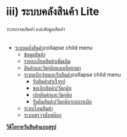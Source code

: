 # iii)	ระบบคลังสินค้า Lite

###### ระบบงานสินค้า และข้อมูลสินค้า

  * [ระบบคลังสินค้า](http://www.smlaccount.com/manual/?page_id=220)collapse child menu
    * [ข้อมูลสินค้า](http://www.smlaccount.com/manual/?page_id=1089)
    * [รายละเอียดสินค้าเพิ่มเติม](http://www.smlaccount.com/manual/?page_id=1864)
    * [สินค้าและวัตถุดิบคงเหลือยกมา](http://www.smlaccount.com/manual/?page_id=557)
    * [ระบบเบิกจ่ายและรับสินค้า](http://www.smlaccount.com/manual/?page_id=561)collapse child menu
      * [รับสินค้าสำเร็จรูป](http://www.smlaccount.com/manual/?page_id=1491)
      * [ขอเบิกสินค้า/วัตถุดิบ](http://www.smlaccount.com/manual/?page_id=1495)
      * [เบิกสินค้าและวัตถุดิบ](http://www.smlaccount.com/manual/?page_id=1499)
      * [รับคืนสินค้า/วัตถุดิบจากการเบิก](http://www.smlaccount.com/manual/?page_id=1503)
    * [ระบบโอนสินค้า](http://www.smlaccount.com/manual/?page_id=565)
    * [ระบบตรวจนับสต๊อก](http://www.smlaccount.com/manual/?page_id=569)

  [**วีดีโอรายวันสินค้าแบบสรุป**](https://youtu.be/zit91nAtZ3Y)

